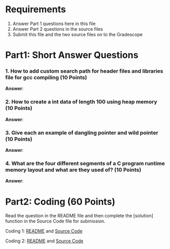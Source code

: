 # Requirements

1. Answer Part 1 questions here in this file
2. Answer Part 2 questions in the source files
3. Submit this file and the two source files on to the Gradescope

# Part1: Short Answer Questions

### 1. How to add custom search path for header files and libraries file for gcc compiling (10 Points)

**Answer**:

### 2. How to create a int data of length 100 using heap memory (10 Points)

**Answer**:

### 3. Give each an example of dangling pointer and wild pointer (10 Points)

**Answer**:

### 4. What are the four different segments of a C program runtime memory layout and what are they used of? (10 Points)

**Answer**:

# Part2: Coding  (60 Points)

Read the question in the README file and then complete the [solution] function
in the Source Code file for submission.

Coding 1: [README](coding_1.MD) and [Source Code](coding_1.c)

Coding 2: [README](coding_2.MD) and [Source Code](coding_2.c)
